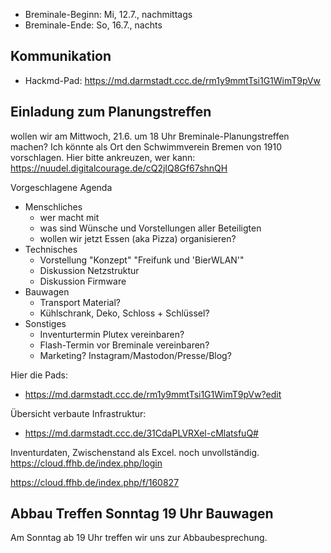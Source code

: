 - Breminale-Beginn: Mi, 12.7., nachmittags
- Breminale-Ende: So, 16.7., nachts

## Kommunikation
- Hackmd-Pad: <https://md.darmstadt.ccc.de/rm1y9mmtTsi1G1WimT9pVw>



## Einladung zum Planungstreffen

wollen wir am Mittwoch, 21.6. um 18 Uhr Breminale-Planungstreffen machen?
Ich könnte als Ort den Schwimmverein Bremen von 1910 vorschlagen.
Hier bitte ankreuzen, wer kann: https://nuudel.digitalcourage.de/cQ2jIQ8Gf67shnQH

Vorgeschlagene Agenda

- Menschliches
    - wer macht mit
    - was sind Wünsche und Vorstellungen aller Beteiligten
    - wollen wir jetzt Essen (aka Pizza) organisieren?
- Technisches
    - Vorstellung "Konzept" "Freifunk und 'BierWLAN'"
    - Diskussion Netzstruktur
    - Diskussion Firmware
- Bauwagen
    - Transport Material?
    - Kühlschrank, Deko, Schloss + Schlüssel?
- Sonstiges
    - Inventurtermin Plutex vereinbaren?
    - Flash-Termin vor Breminale vereinbaren?
    - Marketing? Instagram/Mastodon/Presse/Blog?
    

Hier die Pads: 
- <https://md.darmstadt.ccc.de/rm1y9mmtTsi1G1WimT9pVw?edit>

Übersicht verbaute Infrastruktur: 
- <https://md.darmstadt.ccc.de/31CdaPLVRXel-cMlatsfuQ#>

Inventurdaten, Zwischenstand als Excel. noch unvollständig. https://cloud.ffhb.de/index.php/login

https://cloud.ffhb.de/index.php/f/160827

## Abbau Treffen Sonntag 19 Uhr Bauwagen

Am Sonntag ab 19 Uhr treffen wir uns zur Abbaubesprechung.






